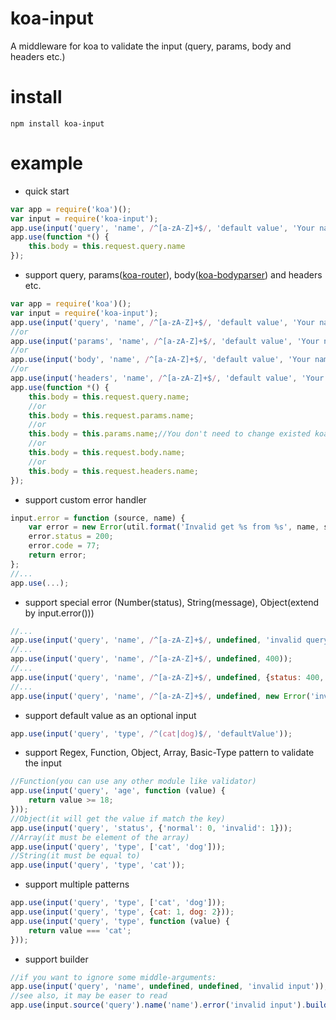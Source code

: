 # koa-input
A middleware for koa to validate the input (query, params, body and headers etc.)

# install
```shell
npm install koa-input
```

# example
* quick start
```js
var app = require('koa')();
var input = require('koa-input');
app.use(input('query', 'name', /^[a-zA-Z]+$/, 'default value', 'Your name is invalid'));
app.use(function *() {
    this.body = this.request.query.name
});
```

* support query, params([koa-router](https://github.com/alexmingoia/koa-router)), body([koa-bodyparser](https://github.com/koajs/bodyparser)) and headers etc.
```js
var app = require('koa')();
var input = require('koa-input');
app.use(input('query', 'name', /^[a-zA-Z]+$/, 'default value', 'Your name is invalid'));
//or
app.use(input('params', 'name', /^[a-zA-Z]+$/, 'default value', 'Your name is invalid'));
//or
app.use(input('body', 'name', /^[a-zA-Z]+$/, 'default value', 'Your name is invalid'));
//or
app.use(input('headers', 'name', /^[a-zA-Z]+$/, 'default value', 'Your name is invalid'));
app.use(function *() {
    this.body = this.request.query.name;
    //or
    this.body = this.request.params.name;
    //or 
    this.body = this.params.name;//You don't need to change existed koa-router code
    //or
    this.body = this.request.body.name;
    //or
    this.body = this.request.headers.name;
});
```

* support custom error handler
```js
input.error = function (source, name) {
    var error = new Error(util.format('Invalid get %s from %s', name, source));
    error.status = 200;
    error.code = 77;
    return error;
};
//...
app.use(...);
```

* support special error (Number(status), String(message), Object(extend by input.error()))
```js
//...
app.use(input('query', 'name', /^[a-zA-Z]+$/, undefined, 'invalid query name'));
//...
app.use(input('query', 'name', /^[a-zA-Z]+$/, undefined, 400));
//...
app.use(input('query', 'name', /^[a-zA-Z]+$/, undefined, {status: 400, message: 'invalid query name'}));
//...
app.use(input('query', 'name', /^[a-zA-Z]+$/, undefined, new Error('invalid query name')));
```

* support default value as an optional input
```js
app.use(input('query', 'type', /^(cat|dog)$/, 'defaultValue'));
```
* support Regex, Function, Object, Array, Basic-Type pattern to validate the input
```js
//Function(you can use any other module like validator)
app.use(input('query', 'age', function (value) {
    return value >= 18;
}));
//Object(it will get the value if match the key)
app.use(input('query', 'status', {'normal': 0, 'invalid': 1}));
//Array(it must be element of the array)
app.use(input('query', 'type', ['cat', 'dog']));
//String(it must be equal to)
app.use(input('query', 'type', 'cat'));
```
* support multiple patterns
```js
app.use(input('query', 'type', ['cat', 'dog']));
app.use(input('query', 'type', {cat: 1, dog: 2}));
app.use(input('query', 'type', function (value) {
    return value === 'cat';
}));
```
* support builder
```js
//if you want to ignore some middle-arguments:
app.use(input('query', 'name', undefined, undefined, 'invalid input'));
//see also, it may be easer to read
app.use(input.source('query').name('name').error('invalid input').build());
```
